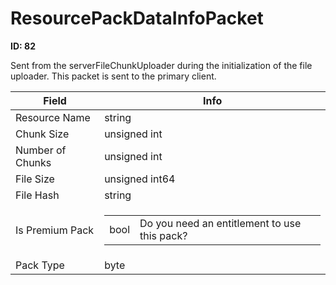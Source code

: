 # ResourcePackDataInfoPacket

__ID: 82__

Sent from the serverFileChunkUploader during the initialization of the file uploader. This packet is sent to the primary client.

<table><thead><tr><th>Field</th><th>Info</th></tr></thead><tbody>
<tr><td>Resource Name</td><td>string</td></tr>
<tr><td>Chunk Size</td><td>unsigned int</td></tr>
<tr><td>Number of Chunks</td><td>unsigned int</td></tr>
<tr><td>File Size</td><td>unsigned int64</td></tr>
<tr><td>File Hash</td><td>string</td></tr>
<tr><td>Is Premium Pack</td><td><table><tbody><tr><td>bool</td><td>Do you need an entitlement to use this pack?</td></tr></tbody></table></td></tr>
<tr><td>Pack Type</td><td>byte</td></tr>
</tbody></table>